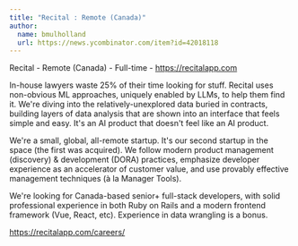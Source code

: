 ```yaml
---
title: "Recital : Remote (Canada)"
author:
  name: bmulholland
  url: https://news.ycombinator.com/item?id=42018118
---
```

Recital - Remote (Canada) - Full-time - <a href="https:&#x2F;&#x2F;recitalapp.com" rel="nofollow">https:&#x2F;&#x2F;recitalapp.com</a>

In-house lawyers waste 25% of their time looking for stuff. Recital uses non-obvious ML approaches, uniquely enabled by LLMs, to help them find it. We&#x27;re diving into the relatively-unexplored data buried in contracts, building layers of data analysis that are shown into an interface that feels simple and easy. It&#x27;s an AI product that doesn&#x27;t feel like an AI product.

We&#x27;re a small, global, all-remote startup. It&#x27;s our second startup in the space (the first was acquired). We follow modern product management (discovery) &amp; development (DORA) practices, emphasize developer experience as an accelerator of customer value, and use provably effective management techniques (à la Manager Tools).

We&#x27;re looking for Canada-based senior+ full-stack developers, with solid professional experience in both Ruby on Rails and a modern frontend framework (Vue, React, etc). Experience in data wrangling is a bonus.

<a href="https:&#x2F;&#x2F;recitalapp.com&#x2F;careers&#x2F;" rel="nofollow">https:&#x2F;&#x2F;recitalapp.com&#x2F;careers&#x2F;</a>
<JobApplication />
